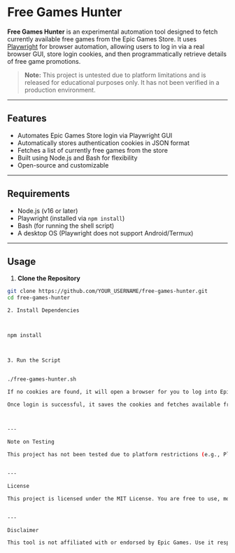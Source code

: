 # Free Games Hunter

**Free Games Hunter** is an experimental automation tool designed to fetch currently available free games from the Epic Games Store. It uses [Playwright](https://playwright.dev/) for browser automation, allowing users to log in via a real browser GUI, store login cookies, and then programmatically retrieve details of free game promotions.

> **Note:** This project is untested due to platform limitations and is released for educational purposes only. It has not been verified in a production environment.

---

## Features

- Automates Epic Games Store login via Playwright GUI
- Automatically stores authentication cookies in JSON format
- Fetches a list of currently free games from the store
- Built using Node.js and Bash for flexibility
- Open-source and customizable

---

## Requirements

- Node.js (v16 or later)
- Playwright (installed via `npm install`)
- Bash (for running the shell script)
- A desktop OS (Playwright does not support Android/Termux)

---

## Usage

1. **Clone the Repository**

```bash
git clone https://github.com/YOUR_USERNAME/free-games-hunter.git
cd free-games-hunter

2. Install Dependencies



npm install



3. Run the Script


./free-games-hunter.sh

If no cookies are found, it will open a browser for you to log into Epic Games.

Once login is successful, it saves the cookies and fetches available free games.



---

Note on Testing

This project has not been tested due to platform restrictions (e.g., Playwright not supporting Android). It is uploaded as-is for contribution, feedback, and educational exploration.


---

License

This project is licensed under the MIT License. You are free to use, modify, and distribute it with attribution.


---

Disclaimer

This tool is not affiliated with or endorsed by Epic Games. Use it responsibly and ensure you follow their terms of service.




